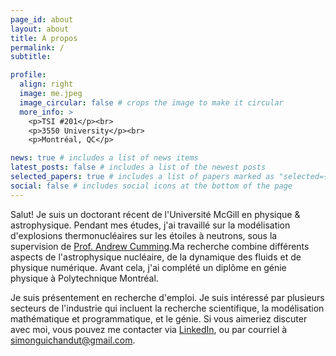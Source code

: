 ```yaml
---
page_id: about
layout: about
title: À propos
permalink: /
subtitle: 

profile:
  align: right
  image: me.jpeg
  image_circular: false # crops the image to make it circular
  more_info: >
    <p>TSI #201</p><br>
    <p>3550 University</p><br>
    <p>Montréal, QC</p>

news: true # includes a list of news items
latest_posts: false # includes a list of the newest posts
selected_papers: true # includes a list of papers marked as "selected={true}"
social: false # includes social icons at the bottom of the page
---
```


<!-- Salut! Je suis étudiant au Ph.D. au <a href="http://www.physics.mcgill.ca/">département de physique de McGill</a> et à l'<a href="https://msi.mcgill.ca/">Institut Spatial Trottier</a>, supervisé par le <a href="http://www.physics.mcgill.ca/~cumming/">Prof. Andrew Cumming</a>. Ma recherche porte sur la modélisation d'explosions thermonucléaires sur les étoiles à neutrons. Pour cela, j'applique différents aspects de l'astrophysique nucléaire, de la dynamique des fluids et de physique numérique.  Avant cela, j'ai complété un diplôme en génie physique à <a href="https://www.polymtl.ca/phys/en/">Polytechnique Montréal</a>.

En plus de ma recherche, j'ai participé activement aux efforts de diffusion des connaissances du département. En 2021, j'ai été le coordonateur pour <a href="https://msi.mcgill.ca/index.php?page=about-astromcgill">AstroMcGill</a>, une initiative étudiante qui organise des événements gratuits pour la promotion de la science.

En dehors des activités académiques, j'aime jouer aux <a href="https://www.chess.com/member/sguichandut">échecs</a> et faire du vélo à Montréal.

N'hésitez pas à me contacter par courriel à <a href="mailto:simon.guichandut@mcgill.ca">simon.guichandut@mail.mcgill.ca</a> pour toute question en lien avec mes recherches ou autre. -->

Salut! Je suis un doctorant récent de l'Université McGill en physique & astrophysique. Pendant mes études, j'ai travaillé sur la modélisation d'explosions thermonucléaires sur les étoiles à neutrons, sous la supervision de <a href="http://www.physics.mcgill.ca/~cumming/">Prof. Andrew Cumming</a>.Ma recherche combine différents aspects de l'astrophysique nucléaire, de la dynamique des fluids et de physique numérique.  Avant cela, j'ai complété un diplôme en génie physique à Polytechnique Montréal.

Je suis présentement en recherche d'emploi. Je suis intéressé par plusieurs secteurs de l'industrie qui incluent la recherche scientifique, la modélisation mathématique et programmatique, et le génie. Si vous aimeriez discuter avec moi, vous pouvez me contacter via <a href="https://www.linkedin.com/in/simonguichandut">LinkedIn</a>, ou par courriel à <a href="mailto:simonguichandut@gmail.com">simonguichandut@gmail.com</a>.

